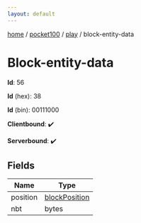 ```yaml
---
layout: default
---
```


[home](/)  /  [pocket100](/protocol/pocket100)  /  [play](/protocol/pocket100/play)  /  block-entity-data

# Block-entity-data

**Id**: 56

**Id** (hex): 38

**Id** (bin): 00111000

**Clientbound**: ✔️

**Serverbound**: ✔️

## Fields

Name | Type
---|---
position | [blockPosition](/protocol/pocket100/types/block-position)
nbt | bytes

